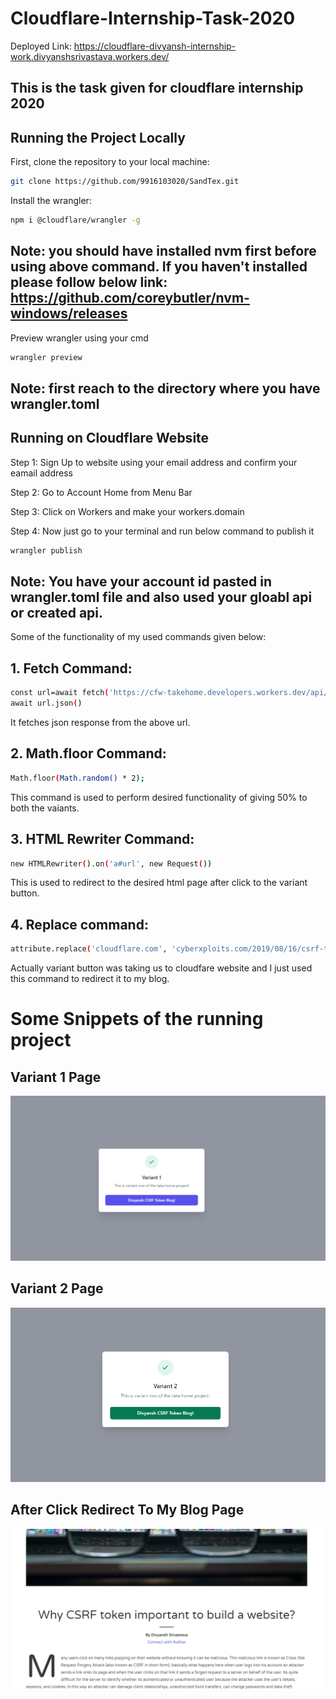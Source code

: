 # Cloudflare-Internship-Task-2020
Deployed Link: https://cloudflare-divyansh-internship-work.divyanshsrivastava.workers.dev/


## This is the task given for cloudflare internship 2020

## Running the Project Locally

First, clone the repository to your local machine:

```bash
git clone https://github.com/9916103020/SandTex.git
```

Install the wrangler:

```bash
npm i @cloudflare/wrangler -g
```
## Note: you should have installed nvm first before using above command. If you haven't installed please follow below link: https://github.com/coreybutler/nvm-windows/releases 

Preview wrangler using your cmd

```bash
wrangler preview 
```
## Note: first reach to the directory where you have wrangler.toml


## Running on Cloudflare Website

Step 1: Sign Up to website using your email address and confirm your eamail address

Step 2: Go to Account Home from Menu Bar

Step 3: Click on Workers and make your workers.domain

Step 4: Now just go to your terminal and run below command to publish it

```bash
wrangler publish 
```

## Note: You have your account id pasted in wrangler.toml file and also used your gloabl api or created api. 

Some of the functionality of my used commands given below:

## 1. Fetch Command:
```bash
const url=await fetch('https://cfw-takehome.developers.workers.dev/api/variants')
await url.json()
```
It fetches json response from the above url.

## 2. Math.floor Command:
```bash
Math.floor(Math.random() * 2);
```
This command is used to perform desired functionality of giving 50% to both the vaiants.
## 3. HTML Rewriter Command:
```bash
new HTMLRewriter().on('a#url', new Request())
```

This is used to redirect to the desired html page after click to the variant button.

## 4. Replace command:
```bash
attribute.replace('cloudflare.com', 'cyberxploits.com/2019/08/16/csrf-token/')
```

Actually variant button was taking us to cloudfare website and I just used this command to redirect it to my blog.

# Some Snippets of the running project 

## Variant 1 Page
![](images/Variant_1.PNG)


## Variant 2 Page
![](images/Variant_2.PNG)


## After Click Redirect To My Blog Page
![](images/My_Bog.PNG)
